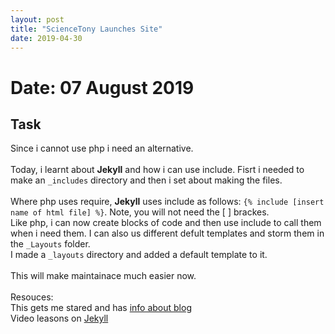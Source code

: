 ```yaml
---
layout: post
title: "ScienceTony Launches Site"
date: 2019-04-30
---
```


# Date: 07 August 2019

## Task
Since i cannot use php i need an alternative. <br><br>
Today, i learnt about **Jekyll** and how i can use include.  Fisrt i needed to make an `_includes` directory and then i set about making the files.
<br>
<br>
Where php uses require, **Jekyll** uses include as follows:
  `{% include [insert name of html file] %}`.  Note, you will not need the [ ] brackes. <br>
Like php, i can now create blocks of code and then use include to call them when i need them.  I can also us different defult templates and storm them in the `_Layouts` folder. <br>
I made a `_layouts` directory and added a default template to it. <br><br>
This will make maintainace much easier now. 
<br>
<br>
Resouces:<br>
This gets me stared and has [info about blog](http://jmcglone.com/guides/github-pages/)
<br>
Video leasons on [Jekyll](https://youtu.be/HfcJeRby2a8)

